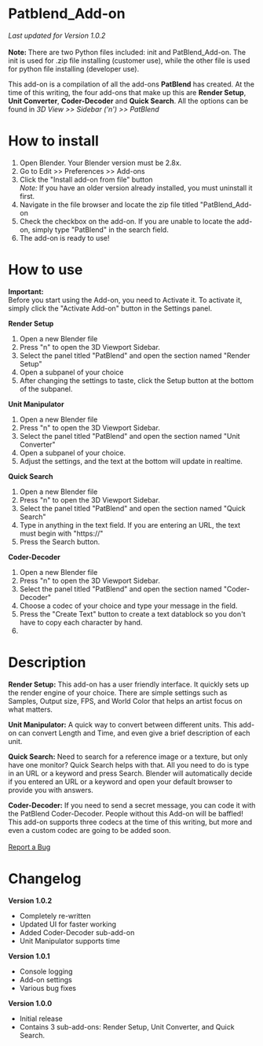 # Patblend_Add-on
<i>Last updated for Version 1.0.2</i><br><br>
<b>Note: </b>There are two Python files included: init and PatBlend_Add-on. The init is used for .zip file installing (customer use), while the other file is used for python file installing (developer use).<br>

This add-on is a compilation of all the add-ons <b>PatBlend</b> has created. 
At the time of this writing, the four add-ons that make up this are <b>Render Setup</b>, <b>Unit Converter</b>, <b>Coder-Decoder</b> and <b>Quick Search</b>. 
All the options can be found in <i>3D View >> Sidebar ('n') >> PatBlend</i>


<h1>How to install</h1>
<ol>
  <li>Open Blender. Your Blender version must be 2.8x.</li>
  <li>Go to Edit >> Preferences >> Add-ons</li>
  <li>Click the "Install add-on from file" button<br><i>Note:</i> If you have an older version already installed, you must uninstall it first.</li>
  <li>Navigate in the file browser and locate the zip file titled "PatBlend_Add-on</li>
  <li>Check the checkbox on the add-on. If you are unable to locate the add-on, simply type "PatBlend" in the search field.</li>
  <li>The add-on is ready to use!</li>
</ol>


<h1>How to use</h1>
<b>Important:</b><br>
Before you start using the Add-on, you need to Activate it. To activate it, simply click the "Activate Add-on" button in the Settings panel.<br>

<b>Render Setup</b>
<ol>
  <li>Open a new Blender file</li>
  <li>Press "n" to open the 3D Viewport Sidebar.</li>
  <li>Select the panel titled "PatBlend" and open the section named "Render Setup"</li>
  <li>Open a subpanel of your choice</li>
  <li>After changing the settings to taste, click the Setup button at the bottom of the subpanel.</li>
</ol>

<b>Unit Manipulator</b>
<ol>
  <li>Open a new Blender file</li>
  <li>Press "n" to open the 3D Viewport Sidebar.</li>
  <li>Select the panel titled "PatBlend" and open the section named "Unit Converter"</li>
  <li>Open a subpanel of your choice.</li>
  <li>Adjust the settings, and the text at the bottom will update in realtime.</li>
</ol>

<b>Quick Search</b>
<ol>
  <li>Open a new Blender file</li>
  <li>Press "n" to open the 3D Viewport Sidebar.</li>
  <li>Select the panel titled "PatBlend" and open the section named "Quick Search"</li>
  <li>Type in anything in the text field. If you are entering an URL, the text must begin with "https://"</li>
  <li>Press the Search button.</li>
</ol>

<b>Coder-Decoder</b>
<ol>
  <li>Open a new Blender file</li>
  <li>Press "n" to open the 3D Viewport Sidebar.</li>
  <li>Select the panel titled "PatBlend" and open the section named "Coder-Decoder"</li>
  <li>Choose a codec of your choice and type your message in the field.</li>
  <li>Press the "Create Text" button to create a text datablock so you don't have to copy each character by hand.<li>
</ol>

<h1>Description</h1>

<b>Render Setup:</b>
This add-on has a user friendly interface. It quickly sets up the render engine of your choice. There are simple settings such as Samples, Output size, FPS, and World Color that helps an artist focus on what matters.

<b>Unit Manipulator:</b>
A quick way to convert between different units. This add-on can convert Length and Time, and even give a brief description of each unit.

<b>Quick Search:</b>
Need to search for a reference image or a texture, but only have one monitor? Quick Search helps with that. All you need to do is type in an URL or a keyword and press Search. Blender will automatically decide if you entered an URL or a keyword and open your default browser to provide you with answers.

<b>Coder-Decoder:</b>
If you need to send a secret message, you can code it with the PatBlend Coder-Decoder. People without this Add-on will be baffled! This add-on supports three codecs at the time of this writing, but more and even a custom codec are going to be added soon.
<br>
<br>
<a href = "https://forms.gle/rGULhrpfpCta7CWj9">Report a Bug</a>
<br>

<h1>Changelog</h1>

<b>Version 1.0.2</b>
<ul>
  <li>Completely re-written</li>
  <li>Updated UI for faster working</li>
  <li>Added Coder-Decoder sub-add-on</li>
  <li>Unit Manipulator supports time</li>
</ul>

<b>Version 1.0.1</b>
<ul>
  <li>Console logging</li>
  <li>Add-on settings</li>
  <li>Various bug fixes</li>
</ul>

<b>Version 1.0.0</b>
<ul>
  <li>Initial release</li>
  <li>Contains 3 sub-add-ons: Render Setup, Unit Converter, and Quick Search.</li>
</ul>